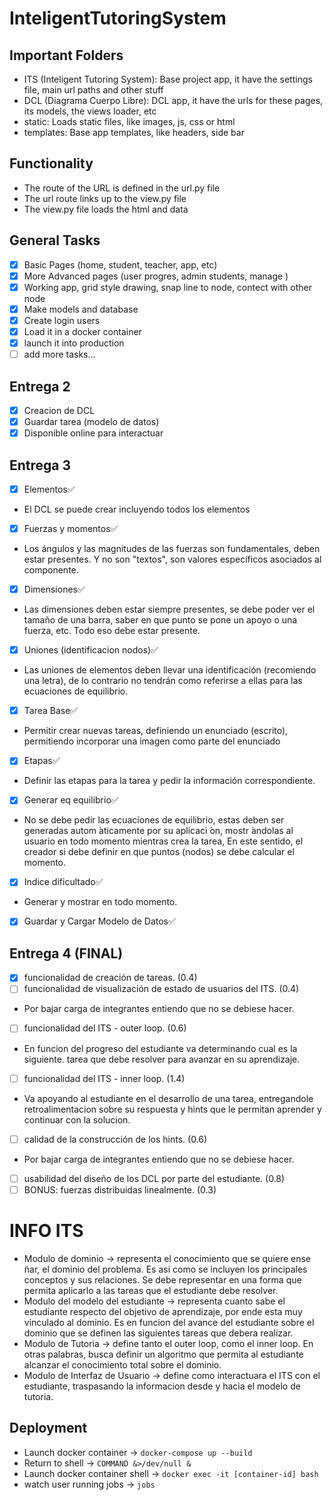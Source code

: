 # InteligentTutoringSystem

## Important Folders
- ITS (Inteligent Tutoring System): Base project app, it have the settings file, main url paths and other stuff
- DCL (Diagrama Cuerpo Libre): DCL app, it have the urls for these pages, its models, the views loader, etc
- static: Loads static files, like images, js, css or html
- templates: Base app templates, like headers, side bar

## Functionality
- The route of the URL is defined in the url.py file
- The url route links up to the view.py file
- The view.py file loads the html and data

## General Tasks
- [x] Basic Pages (home, student, teacher, app, etc)
- [x] More Advanced pages (user progres, admin students, manage )
- [x] Working app, grid style drawing, snap line to node, contect with other node
- [x] Make models and database
- [x] Create login users
- [x] Load it in a docker container
- [x] launch it into production
- [ ] add more tasks...

## Entrega 2
- [x] Creacion de DCL
- [x] Guardar tarea (modelo de datos)
- [x] Disponible online para interactuar

## Entrega 3
- [x] Elementos✅
- El DCL se puede crear incluyendo todos los elementos
- [x] Fuerzas y momentos✅
- Los ángulos y las magnitudes de las fuerzas son fundamentales, deben estar presentes. Y no son "textos", son valores específicos asociados al componente.
- [x] Dimensiones✅
- Las dimensiones deben estar siempre presentes, se debe poder ver el tamaño de una barra, saber en que punto se pone un apoyo o una fuerza, etc. Todo eso debe estar presente.
- [x] Uniones (identificacion nodos)✅
- Las uniones de elementos deben llevar una identificación (recomiendo una letra), de lo contrario no tendrán como referirse a ellas para las ecuaciones de equilibrio.
- [x] Tarea Base✅
- Permitir crear nuevas tareas, definiendo un enunciado (escrito), permitiendo incorporar una
imagen como parte del enunciado
- [x] Etapas✅
- Definir las etapas para la tarea y pedir la información correspondiente.
- [x] Generar eq equilibrio✅
- No se debe pedir las ecuaciones de equilibrio, estas deben ser generadas autom ́aticamente
por su aplicaci ́on, mostr ́andolas al usuario en todo momento mientras crea la tarea, En este
sentido, el creador si debe definir en que puntos (nodos) se debe calcular el momento.
- [x] Indice dificultado✅
- Generar y mostrar en todo momento.
- [x] Guardar y Cargar Modelo de Datos✅

## Entrega 4 (FINAL)
- [x] funcionalidad de creación de tareas. (0.4)
- [ ] funcionalidad de visualización de estado de usuarios del ITS. (0.4)
- Por bajar carga de integrantes entiendo que no se debiese hacer.
- [ ] funcionalidad del ITS - outer loop. (0.6)
- En funcion del progreso del estudiante va determinando cual es la siguiente.
tarea que debe resolver para avanzar en su aprendizaje.
- [ ] funcionalidad del ITS - inner loop. (1.4)
- Va apoyando al estudiante en el desarrollo de una tarea, entregandole retroalimentacion 
sobre su respuesta y hints que le permitan aprender y continuar con la solucion.
- [ ] calidad de la construcción de los hints. (0.6)
- Por bajar carga de integrantes entiendo que no se debiese hacer.
- [ ] usabilidad del diseño de los DCL por parte del estudiante. (0.8)
- [ ] BONUS: fuerzas distribuidas linealmente. (0.3)

# INFO ITS
- Modulo de dominio → representa el conocimiento que se quiere ense ̃nar, el dominio del problema.
Es asi como se incluyen los principales conceptos y sus relaciones. Se debe representar
en una forma que permita aplicarlo a las tareas que el estudiante debe resolver.
- Modulo del modelo del estudiante → representa cuanto sabe el estudiante respecto del objetivo de aprendizaje, 
por ende esta muy vinculado al dominio. Es en funcion del avance del
estudiante sobre el dominio que se definen las siguientes tareas que debera realizar.
- Modulo de Tutoria → define tanto el outer loop, como el inner loop. En otras palabras, busca
definir un algoritmo que permita al estudiante alcanzar el conocimiento total sobre el dominio.
- Modulo de Interfaz de Usuario → define como interactuara el ITS con el estudiante, traspasando
la informacion desde y hacia el modelo de tutoria.


## Deployment
- Launch docker container -> `docker-compose up --build`
- Return to shell -> `COMMAND &>/dev/null &`
- Launch docker container shell -> `docker exec -it [container-id] bash`
- watch user running jobs -> `jobs`